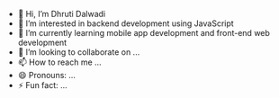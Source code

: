 - 👋 Hi, I’m Dhruti Dalwadi
- 👀 I’m interested in backend development using JavaScript
- 🌱 I’m currently learning mobile app development and front-end web development
- 💞️ I’m looking to collaborate on ...
- 📫 How to reach me ...
- 😄 Pronouns: ...
- ⚡ Fun fact: ...

<!---
dhrutidalwadi8192/dhrutidalwadi8192 is a ✨ special ✨ repository because its `README.md` (this file) appears on your GitHub profile.
You can click the Preview link to take a look at your changes.
--->
